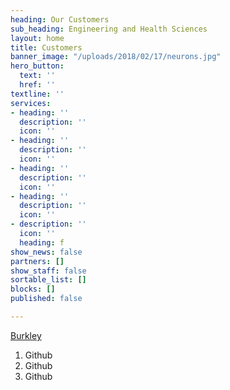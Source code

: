 ```yaml
---
heading: Our Customers
sub_heading: Engineering and Health Sciences
layout: home
title: Customers
banner_image: "/uploads/2018/02/17/neurons.jpg"
hero_button:
  text: ''
  href: ''
textline: ''
services:
- heading: ''
  description: ''
  icon: ''
- heading: ''
  description: ''
  icon: ''
- heading: ''
  description: ''
  icon: ''
- heading: ''
  description: ''
  icon: ''
- description: ''
  icon: ''
  heading: f
show_news: false
partners: []
show_staff: false
sortable_list: []
blocks: []
published: false

---
```

[Burkley ](www.burkley.com "Burkley")

1. Github
2. Github
3. Github